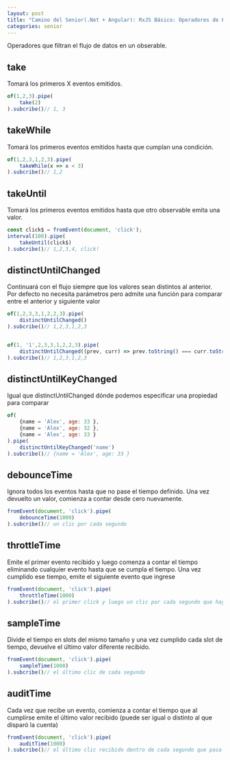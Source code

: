 ```yaml
---
layout: post
title: "Camino del Senior(.Net + Angular): RxJS Básico: Operadores de Filtro"
categories: senior
---
```


Operadores que filtran el flujo de datos en un obserable<!--more-->.

## take
Tomará los primeros X eventos emitidos.

```javascript
of(1,2,3).pipe(
    take(2)
).subcribe()// 1, 3
```

## takeWhile
Tomará los primeros eventos emitidos hasta que cumplan una condición.

```javascript
of(1,2,3,1,2,3).pipe(
    takeWhile(x => x < 3)
).subcribe()// 1,2
```

## takeUntil
Tomará los primeros eventos emitidos hasta que otro observable emita una valor.

```javascript
const click$ = fromEvent(document, 'click');
interval(100).pipe(
    takeUntil(click$)
).subcribe()// 1,2,3,4, click!
```

## distinctUntilChanged
Continuará con el flujo siempre que los valores sean distintos al anterior.
Por defecto no necesita parámetros pero admite una función para comparar entre el anterior y siguiente valor

```javascript
of(1,2,3,3,1,2,2,3).pipe(
    distinctUntilChanged()
).subcribe()// 1,2,3,1,2,3


of(1, '1',2,3,3,1,2,2,3).pipe(
    distinctUntilChanged((prev, curr) => prev.toString() === curr.toString())
).subcribe()// 1,2,3,1,2,3
```

## distinctUntilKeyChanged
Igual que distinctUntilChanged dónde podemos especificar una propiedad para comparar

```javascript
of(
    {name = 'Alex', age: 33 },
    {name = 'Alex', age: 32 },
    {name = 'Alex', age: 33 }
).pipe(
    distinctUntilKeyChanged('name')
).subcribe()// {name = 'Alex', age: 33 }
```

## debounceTime
Ignora todos los eventos hasta que no pase el tiempo definido. Una vez devuelto un valor, comienza a contar desde cero nuevamente.

```javascript
fromEvent(document, 'click').pipe(
    debounceTime(1000)
).subcribe()// un clic por cada segundo
```

## throttleTime
Emite el primer evento recibido y luego comenza a contar el tiempo eliminando cualquier evento hasta que se cumpla el tiempo. Una vez cumplido ese tiempo, emite el siguiente evento que ingrese

```javascript
fromEvent(document, 'click').pipe(
    throttleTime(1000)
).subcribe()// el primer click y luego un clic por cada segundo que haya pasado
```

## sampleTime
Divide el tiempo en slots del mismo tamaño y una vez cumplido cada slot de tiempo, devuelve el último valor diferente recibido.

```javascript
fromEvent(document, 'click').pipe(
    sampleTime(1000)
).subcribe()// el último clic de cada segundo
```

## auditTime
Cada vez que recibe un evento, comienza a contar el tiempo que al cumplirse emite el último valor recibido (puede ser igual o distinto al que disparó la cuenta)

```javascript
fromEvent(document, 'click').pipe(
    auditTime(1000)
).subcribe()// el último clic recibido dentro de cada segundo que pasa empezando a contar desde un click
```